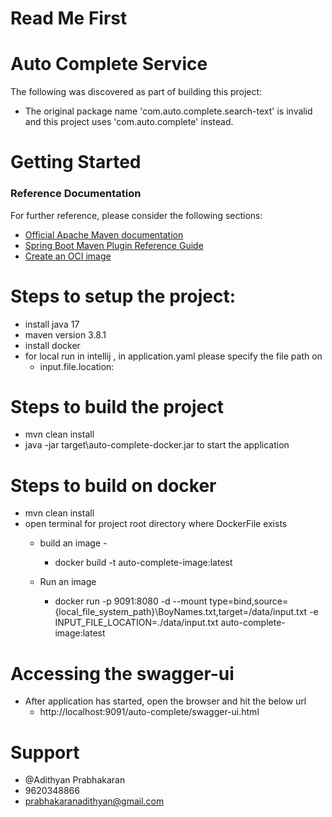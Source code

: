 # Read Me First

# Auto Complete Service

The following was discovered as part of building this project:

* The original package name 'com.auto.complete.search-text' is invalid and this project uses 'com.auto.complete' instead.

# Getting Started

### Reference Documentation
For further reference, please consider the following sections:

* [Official Apache Maven documentation](https://maven.apache.org/guides/index.html)
* [Spring Boot Maven Plugin Reference Guide](https://docs.spring.io/spring-boot/3.3.2/maven-plugin)
* [Create an OCI image](https://docs.spring.io/spring-boot/3.3.2/maven-plugin/build-image.html)

# Steps to setup the project:

* install java 17
* maven version 3.8.1
* install docker
* for local run in intellij , in application.yaml please specify the file path on
    * input.file.location:

# Steps to build the project
* mvn clean install
* java -jar target\auto-complete-docker.jar to start the application

# Steps to build on docker

* mvn clean install
* open terminal for project root directory where DockerFile exists
    * build an image -
        * docker build -t auto-complete-image:latest

    * Run an image

        * docker run -p 9091:8080 -d --mount type=bind,source={local_file_system_path}\BoyNames.txt,target=/data/input.txt -e INPUT_FILE_LOCATION=./data/input.txt auto-complete-image:latest

# Accessing the swagger-ui
* After application has started, open the browser and hit the below url
    * http://localhost:9091/auto-complete/swagger-ui.html

# Support
- @Adithyan Prabhakaran
- 9620348866
- prabhakaranadithyan@gmail.com
